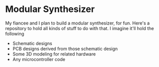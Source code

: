 # Modular Synthesizer

My fiancee and I plan to build a modular synthesizer, for fun. Here's a repository to hold all kinds of stuff to do with that. I imagine it'll hold the following

- Schematic designs
- PCB designs derived from those schematic design
- Some 3D modeling for related hardware
- Any microcontroller code
